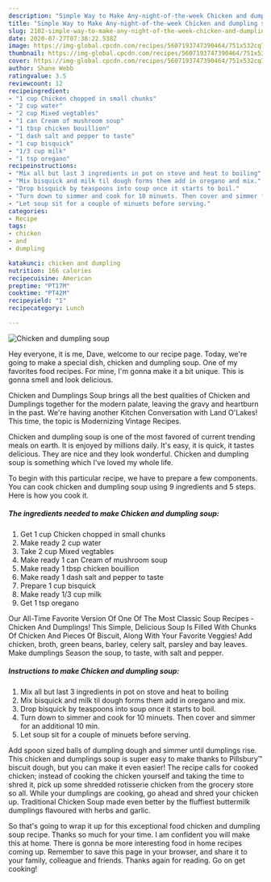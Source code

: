 ```yaml
---
description: "Simple Way to Make Any-night-of-the-week Chicken and dumpling soup"
title: "Simple Way to Make Any-night-of-the-week Chicken and dumpling soup"
slug: 2102-simple-way-to-make-any-night-of-the-week-chicken-and-dumpling-soup
date: 2020-07-27T07:38:22.538Z
image: https://img-global.cpcdn.com/recipes/5607193747390464/751x532cq70/chicken-and-dumpling-soup-recipe-main-photo.jpg
thumbnail: https://img-global.cpcdn.com/recipes/5607193747390464/751x532cq70/chicken-and-dumpling-soup-recipe-main-photo.jpg
cover: https://img-global.cpcdn.com/recipes/5607193747390464/751x532cq70/chicken-and-dumpling-soup-recipe-main-photo.jpg
author: Shane Webb
ratingvalue: 3.5
reviewcount: 12
recipeingredient:
- "1 cup Chicken chopped in small chunks"
- "2 cup water"
- "2 cup Mixed vegtables"
- "1 can Cream of mushroom soup"
- "1 tbsp chicken bouillion"
- "1 dash salt and pepper to taste"
- "1 cup bisquick"
- "1/3 cup milk"
- "1 tsp oregano"
recipeinstructions:
- "Mix all but last 3 ingredients in pot on stove and heat to boiling"
- "Mix bisquick and milk til dough forms them add in oregano and mix."
- "Drop bisquick by teaspoons into soup once it starts to boil."
- "Turn down to simmer and cook for 10 minuets. Then cover and simmer for an additional 10 min."
- "Let soup sit for a couple of minuets before serving."
categories:
- Recipe
tags:
- chicken
- and
- dumpling

katakunci: chicken and dumpling 
nutrition: 166 calories
recipecuisine: American
preptime: "PT17M"
cooktime: "PT42M"
recipeyield: "1"
recipecategory: Lunch

---
```



![Chicken and dumpling soup](https://img-global.cpcdn.com/recipes/5607193747390464/751x532cq70/chicken-and-dumpling-soup-recipe-main-photo.jpg)

Hey everyone, it is me, Dave, welcome to our recipe page. Today, we're going to make a special dish, chicken and dumpling soup. One of my favorites food recipes. For mine, I'm gonna make it a bit unique. This is gonna smell and look delicious.

Chicken and Dumplings Soup brings all the best qualities of Chicken and Dumplings together for the modern palate, leaving the gravy and heartburn in the past. We&#39;re having another Kitchen Conversation with Land O&#39;Lakes! This time, the topic is Modernizing Vintage Recipes.

Chicken and dumpling soup is one of the most favored of current trending meals on earth. It is enjoyed by millions daily. It's easy, it is quick, it tastes delicious. They are nice and they look wonderful. Chicken and dumpling soup is something which I've loved my whole life.


To begin with this particular recipe, we have to prepare a few components. You can cook chicken and dumpling soup using 9 ingredients and 5 steps. Here is how you cook it.

<!--inarticleads1-->

##### The ingredients needed to make Chicken and dumpling soup:

1. Get 1 cup Chicken chopped in small chunks
1. Make ready 2 cup water
1. Take 2 cup Mixed vegtables
1. Make ready 1 can Cream of mushroom soup
1. Make ready 1 tbsp chicken bouillion
1. Make ready 1 dash salt and pepper to taste
1. Prepare 1 cup bisquick
1. Make ready 1/3 cup milk
1. Get 1 tsp oregano


Our All-Time Favorite Version Of One Of The Most Classic Soup Recipes - Chicken And Dumplings! This Simple, Delicious Soup Is Filled With Chunks Of Chicken And Pieces Of Biscuit, Along With Your Favorite Veggies! Add chicken, broth, green beans, barley, celery salt, parsley and bay leaves. Make dumplings Season the soup, to taste, with salt and pepper. 

<!--inarticleads2-->

##### Instructions to make Chicken and dumpling soup:

1. Mix all but last 3 ingredients in pot on stove and heat to boiling
1. Mix bisquick and milk til dough forms them add in oregano and mix.
1. Drop bisquick by teaspoons into soup once it starts to boil.
1. Turn down to simmer and cook for 10 minuets. Then cover and simmer for an additional 10 min.
1. Let soup sit for a couple of minuets before serving.


Add spoon sized balls of dumpling dough and simmer until dumplings rise. This chicken and dumplings soup is super easy to make thanks to Pillsbury™ biscuit dough, but you can make it even easier! The recipe calls for cooked chicken; instead of cooking the chicken yourself and taking the time to shred it, pick up some shredded rotisserie chicken from the grocery store so all. While your dumplings are cooking, go ahead and shred your chicken up. Traditional Chicken Soup made even better by the fluffiest buttermilk dumplings flavoured with herbs and garlic. 

So that's going to wrap it up for this exceptional food chicken and dumpling soup recipe. Thanks so much for your time. I am confident you will make this at home. There is gonna be more interesting food in home recipes coming up. Remember to save this page in your browser, and share it to your family, colleague and friends. Thanks again for reading. Go on get cooking!
